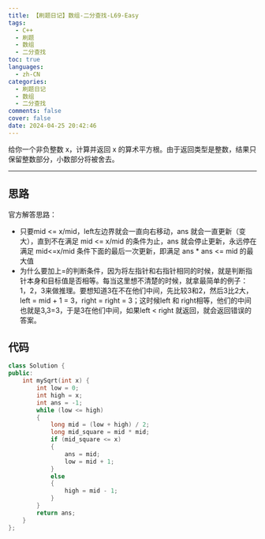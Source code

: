 ```yaml
---
title: 【刷题日记】数组-二分查找-L69-Easy
tags:
  - C++
  - 刷题
  - 数组
  - 二分查找
toc: true
languages:
  - zh-CN
categories:
  - 刷题日记
  - 数组
  - 二分查找
comments: false
cover: false
date: 2024-04-25 20:42:46
---
```


给你一个非负整数 x，计算并返回 x 的算术平方根。由于返回类型是整数，结果只保留整数部分，小数部分将被舍去。

<!-- more -->

---

## 思路

官方解答思路：
* 只要mid <= x/mid，left左边界就会一直向右移动，ans 就会一直更新（变大），直到不在满足 mid <= x/mid 的条件为止，ans 就会停止更新，永远停在满足 mid<=x/mid 条件下面的最后一次更新，即满足 ans * ans <= mid 的最大值
* 为什么要加上=的判断条件，因为将左指针和右指针相同的时候，就是判断指针本身和目标值是否相等。每当这里想不清楚的时候，就拿最简单的例子：1，2，3来做推理。要想知道3在不在他们中间，先比较3和2，然后3比2大，left = mid + 1 = 3，right = right = 3；这时候left 和 right相等，他们的中间也就是3,3=3，于是3在他们中间，如果left < right 就返回，就会返回错误的答案。

## 代码

```cpp
class Solution {
public:
    int mySqrt(int x) {
        int low = 0;
        int high = x;
        int ans = -1;
        while (low <= high)
        {
            long mid = (low + high) / 2;
            long mid_square = mid * mid;
            if (mid_square <= x)
            {   
                ans = mid;
                low = mid + 1;
            }
            else
            {
                high = mid - 1;
            }
        }
        return ans;
    }
};
```